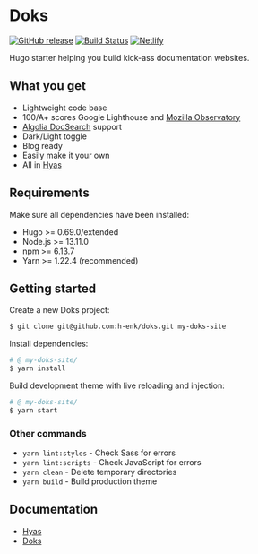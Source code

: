 # Doks
[![GitHub release](https://img.shields.io/github/release/h-enk/doks.svg?style=flat-square)](https://github.com/h-enk/doks/releases)
[![Build Status](https://img.shields.io/travis/h-enk/doks.svg?style=flat-square)](https://travis-ci.org/github/h-enk/doks)
[![Netlify](https://img.shields.io/netlify/33fb6ec8-d314-4695-bbb6-2b3c1b665cbf?style=flat-square)](https://doks.netlify.app/)

Hugo starter helping you build kick-ass documentation websites.

## What you get
- Lightweight code base
- 100/A+ scores Google Lighthouse and [Mozilla Observatory](https://observatory.mozilla.org/)
- [Algolia DocSearch](https://docsearch.algolia.com/) support
- Dark/Light toggle
- Blog ready
- Easily make it your own
- All in [Hyas](https://github.com/h-enk/hyas)

## Requirements

Make sure all dependencies have been installed:

- Hugo >= 0.69.0/extended
- Node.js >= 13.11.0
- npm >= 6.13.7
- Yarn >= 1.22.4 (recommended)

## Getting started

Create a new Doks project:

```bash
$ git clone git@github.com:h-enk/doks.git my-doks-site
```

Install dependencies:

```bash
# @ my-doks-site/
$ yarn install
```

Build development theme with live reloading and injection:

```bash
# @ my-doks-site/
$ yarn start
```

### Other commands
- `yarn lint:styles` - Check Sass for errors
- `yarn lint:scripts` - Check JavaScript for errors
- `yarn clean` - Delete temporary directories
- `yarn build` - Build production theme

## Documentation
- [Hyas](https://gethyas.com/)
- [Doks](https://doks.netlify.app/)
